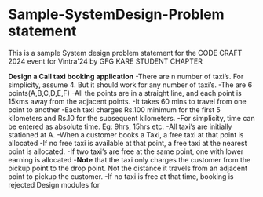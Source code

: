 # Sample-SystemDesign-Problem statement
This is a sample System design problem statement for the CODE CRAFT 2024 event for Vintra'24 by GFG KARE STUDENT CHAPTER

**Design a Call taxi booking application**
-There are n number of taxi’s. For simplicity, assume 4. But it should work for any number of taxi’s. 
-The are 6 points(A,B,C,D,E,F) -All the points are in a straight line, and each point is 15kms away from the adjacent points. 
-It takes 60 mins to travel from one point to another 
-Each taxi charges Rs.100 minimum for the first 5 kilometers and Rs.10 for the subsequent kilometers. 
-For simplicity, time can be entered as absolute time. Eg: 9hrs, 15hrs etc. 
-All taxi’s are initially stationed at A. 
-When a customer books a Taxi, a free taxi at that point is allocated -If no free taxi is available at that point, a free taxi at the nearest point is allocated. 
-If two taxi’s are free at the same point, one with lower earning is allocated 
-**Note** that the taxi only charges the customer from the pickup point to the drop point. Not the distance it travels from an adjacent point to pickup the customer. -If no taxi is free at that time, booking is rejected Design modules for
